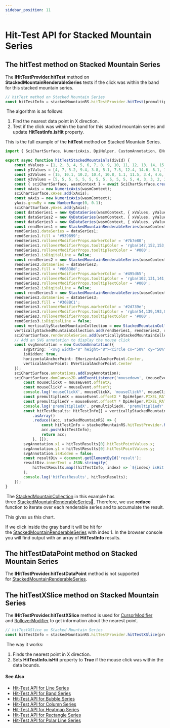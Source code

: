 ```yaml
---
sidebar_position: 11
---
```


# Hit-Test API for Stacked Mountain Series

The hitTest method on Stacked Mountain Series
---------------------------------------------

The **IHitTestProvider.hitTest** method on **StackedMountainRenderableSeries** tests if the click was within the band for this stacked mountain series.

```ts
// hitTest method on Stacked Mountain Series
const hitTestInfo = stackedMountainRS.hitTestProvider.hitTest(premultipliedX, premultipliedY);
```

 The algorithm is as follows:

1.  Find the nearest data point in X direction.
2.  Test if the click was within the band for this stacked mountain series and update **HitTestInfo.isHit** property.

This is the full example of the **hitTest** method on Stacked Mountain Series.

```ts showLineNumbers
import { SciChartSurface, NumericAxis, DpiHelper, CustomAnnotation, EHorizontalAnchorPoint, EVerticalAnchorPoint, NumberRange, XyDataSeries, HitTestInfo, StackedMountainRenderableSeries, StackedMountainCollection} from "scichart";

export async function hitTestStackedMountainTs(divId) {
    const xValues = [1, 2, 3, 4, 5, 6, 7, 8, 9, 10, 11, 12, 13, 14, 15, 16, 17, 18];
    const y1Values = [4, 7, 5.2, 9.4, 3.8, 5.1, 7.5, 12.4, 14.6, 8.1, 11.7, 14.4, 16, 3.7, 5.1, 6.4, 3.5, 2.5];
    const y2Values = [15, 10.1, 10.2, 10.4, 10.8, 1.1, 11.5, 3.4, 4.6, 0.1, 1.7, 14.4, 6, 13.7, 10.1, 8.4, 8.5, 12.5];
    const y3Values = [5, 5, 5, 5, 5, 5, 5, 5, 5, 5, 5, 5, 4, 3, 3, 2, 2, 2];
    const { sciChartSurface, wasmContext } = await SciChartSurface.create(divId);
    const xAxis = new NumericAxis(wasmContext);
    sciChartSurface.xAxes.add(xAxis);
    const yAxis = new NumericAxis(wasmContext);
    yAxis.growBy = new NumberRange(0, 0.1);
    sciChartSurface.yAxes.add(yAxis);
    const dataSeries1 = new XyDataSeries(wasmContext, { xValues, yValues: y1Values });
    const dataSeries2 = new XyDataSeries(wasmContext, { xValues, yValues: y2Values });
    const dataSeries3 = new XyDataSeries(wasmContext, { xValues, yValues: y3Values });
    const rendSeries1 = new StackedMountainRenderableSeries(wasmContext);
    rendSeries1.dataSeries = dataSeries1;
    rendSeries1.fill = '#939899';
    rendSeries1.rolloverModifierProps.markerColor = '#7b7e80';
    rendSeries1.rolloverModifierProps.tooltipColor = 'rgba(147,152,153,0.7)';
    rendSeries1.rolloverModifierProps.tooltipTextColor = '#000';
    rendSeries1.isDigitalLine = false;
    const rendSeries2 = new StackedMountainRenderableSeries(wasmContext);
    rendSeries2.dataSeries = dataSeries2;
    rendSeries2.fill = '#66838d';
    rendSeries2.rolloverModifierProps.markerColor = '#495d65';
    rendSeries2.rolloverModifierProps.tooltipColor = 'rgba(102,131,141,0.7)';
    rendSeries2.rolloverModifierProps.tooltipTextColor = '#000';
    rendSeries2.isDigitalLine = false;
    const rendSeries3 = new StackedMountainRenderableSeries(wasmContext);
    rendSeries3.dataSeries = dataSeries3;
    rendSeries3.fill = '#368BC1';
    rendSeries3.rolloverModifierProps.markerColor = '#2d739e';
    rendSeries3.rolloverModifierProps.tooltipColor = 'rgba(54,139,193,0.7)';
    rendSeries3.rolloverModifierProps.tooltipTextColor = '#000';
    rendSeries3.isDigitalLine = false;
    const verticallyStackedMountainCollection = new StackedMountainCollection(wasmContext);
    verticallyStackedMountainCollection.add(rendSeries1, rendSeries2, rendSeries3);
    sciChartSurface.renderableSeries.add(verticallyStackedMountainCollection);
    // Add an SVG annotation to display the mouse click
    const svgAnnotation = new CustomAnnotation({
        svgString: `<svg width="8" height="8"><circle cx="50%" cy="50%" r="4" fill="#FF0000"/></svg>`,
        isHidden: true,
        horizontalAnchorPoint: EHorizontalAnchorPoint.Center,
        verticalAnchorPoint: EVerticalAnchorPoint.Center
    });
    sciChartSurface.annotations.add(svgAnnotation);
    sciChartSurface.domCanvas2D.addEventListener('mousedown', (mouseEvent) => {
        const mouseClickX = mouseEvent.offsetX;
        const mouseClickY = mouseEvent.offsetY;
        console.log('mouseClickX', mouseClickX, 'mouseClickY', mouseClickY);
        const premultipliedX = mouseEvent.offsetX * DpiHelper.PIXEL_RATIO;
        const premultipliedY = mouseEvent.offsetY * DpiHelper.PIXEL_RATIO;
        console.log('premultipliedX', premultipliedX, 'premultipliedY', premultipliedY);
        const hitTestResults: HitTestInfo[] = verticallyStackedMountainCollection
            .asArray()
            .reduce((acc, stackedMountainRS) => {
                const hitTestInfo = stackedMountainRS.hitTestProvider.hitTest(premultipliedX, premultipliedY);
                acc.push(hitTestInfo);
                return acc;
            }, []);
        svgAnnotation.x1 = hitTestResults[0].hitTestPointValues.x;
        svgAnnotation.y1 = hitTestResults[0].hitTestPointValues.y;
        svgAnnotation.isHidden = false;
        const resultDiv = document.getElementById('result');
        resultDiv.innerText = JSON.stringify(
            hitTestResults.map((hitTestInfo, index) => `${index} isHit = ${hitTestInfo.isHit}; `)
        );
        console.log('hitTestResults', hitTestResults);
    });
}
```

 The [StackedMountainCollection](/2d-charts/chart-types/stacked-mountain-renderable-series) in this example has three [StackedMountainRenderableSeries:blue_book:](https://www.scichart.com/documentation/js/current/webframe.html#Hit-Test%20API%20for%20Stacked%20Mountain%20Series.html). Therefore, we use **reduce** function to iterate over each renderable series and to accumulate the result.

This gives us this chart.

<CenteredImageWrapper
    src="/images/HitTestApi_stacked-mountain-chart1.png"
/>

If we click inside the gray band it will be hit for the [StackedMountainRenderableSeries](/2d-charts/chart-types/stacked-mountain-renderable-series) with index 1. In the browser console you will find output with an array of **HitTestInfo** results.

The hitTestDataPoint method on Stacked Mountain Series
------------------------------------------------------

The **IHitTestProvider.hitTestDataPoint** method is not supported for [StackedMountainRenderableSeries](/2d-charts/chart-types/stacked-mountain-renderable-series).

The hitTestXSlice method on Stacked Mountain Series
---------------------------------------------------

The **IHitTestProvider.hitTestXSlice** method is used for [CursorModifier](/2d-charts/chart-modifier-api/cursor-modifier/cursor-modifier-overview) and [RolloverModifier](/2d-charts/chart-modifier-api/rollover-modifier) to get information about the nearest point.

```ts
// hitTestXSlice on Stacked Mountain Series
const hitTestInfo = stackedMountainRS.hitTestProvider.hitTestXSlice(premultipliedX, premultipliedY);
```

 The way it works:

1.  Finds the nearest point in X direction.
2.  Sets **HitTestInfo.isHit** property to **True** if the mouse click was within the data bounds.

#### See Also

* [Hit-Test API for Line Series](/2d-charts/chart-types/hit-test-api/fast-line-renderable-series)
* [Hit-Test API for Band Series](/2d-charts/chart-types/hit-test-api/fast-band-renderable-series)
* [Hit-Test API for Bubble Series](/2d-charts/chart-types/hit-test-api/fast-bubble-renderable-series)
* [Hit-Test API for Column Series](/2d-charts/chart-types/hit-test-api/fast-column-renderable-series)
* [Hit-Test API for Heatmap Series](/2d-charts/chart-types/hit-test-api/uniform-heatmap-renderable-series)
* [Hit-Test API for Rectangle Series](/2d-charts/chart-types/hit-test-api/fast-rectangle-renderable-series)
* [Hit-Test API for Polar Line Series](/2d-charts/chart-types/hit-test-api/polar-line-renderable-series)